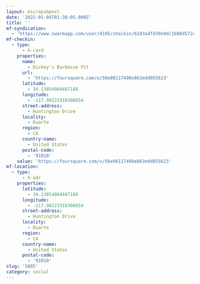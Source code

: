 ```yaml
---
layout: micropubpost
date: '2022-01-04T01:38:05.000Z'
title: ''
mf-syndication:
  - 'https://www.swarmapp.com/user/4195/checkin/61d3a4fd39e9dc1b08d572c9'
mf-checkin:
  - type:
      - h-card
    properties:
      name:
        - Dickey's Barbecue Pit
      url:
        - 'https://foursquare.com/v/56e08117498e863edd055623'
      latitude:
        - 34.13854084487188
      longitude:
        - -117.98221918308654
      street-address:
        - Huntington Drive
      locality:
        - Duarte
      region:
        - CA
      country-name:
        - United States
      postal-code:
        - '91010'
    value: 'https://foursquare.com/v/56e08117498e863edd055623'
mf-location:
  - type:
      - h-adr
    properties:
      latitude:
        - 34.13854084487188
      longitude:
        - -117.98221918308654
      street-address:
        - Huntington Drive
      locality:
        - Duarte
      region:
        - CA
      country-name:
        - United States
      postal-code:
        - '91010'
slug: '5885'
category: social
---
```

